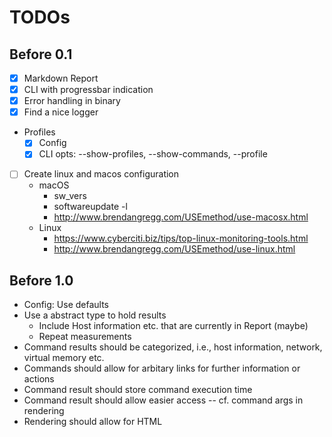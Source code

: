 # TODOs

## Before 0.1

* [x] Markdown Report
* [x] CLI with progressbar indication
* [x] Error handling in binary
* [x] Find a nice logger 
* Profiles
    * [X] Config
    * [X] CLI opts: --show-profiles, --show-commands, --profile
* [ ] Create linux and macos configuration
    * macOS
        * sw_vers
        * softwareupdate -l
        * http://www.brendangregg.com/USEmethod/use-macosx.html
    * Linux
        * https://www.cyberciti.biz/tips/top-linux-monitoring-tools.html
        * http://www.brendangregg.com/USEmethod/use-linux.html

## Before 1.0

* Config: Use defaults
* Use a abstract type to hold results
    * Include Host information etc. that are currently in Report (maybe)
    * Repeat measurements
* Command results should be categorized, i.e., host information, network, virtual memory etc.
* Commands should allow for arbitary links for further information or actions
* Command result should store command execution time
* Command result should allow easier access -- cf. command args in rendering
* Rendering should allow for HTML

